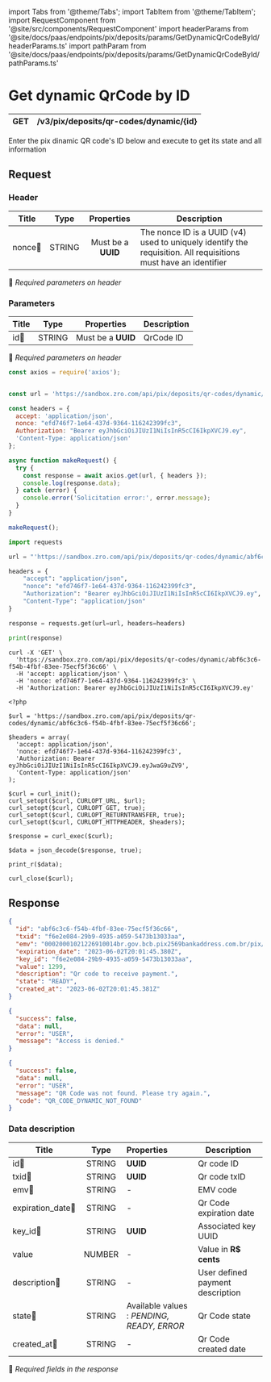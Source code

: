 import Tabs from '@theme/Tabs';
import TabItem from '@theme/TabItem';
import RequestComponent from '@site/src/components/RequestComponent'
import headerParams from '@site/docs/paas/endpoints/pix/deposits/params/GetDynamicQrCodeById/headerParams.ts'
import pathParam from '@site/docs/paas/endpoints/pix/deposits/params/GetDynamicQrCodeById/pathParams.ts'

# Get dynamic QrCode by ID

| GET       | /v3/pix/deposits/qr-codes/dynamic/\{id\}|
| --------- | --------------------------------------|


Enter the pix dinamic QR code's ID below and execute to get its state and all information


## Request 

<RequestComponent headerParams={headerParams} pathParam={pathParam} endpoint="/v3/pix/deposits/qr-codes/dynamic/" method="get">

### Header

| Title                      | Type       | Properties                       | Description |
| ---------------------------| :---------:|:-------------------------------: |----------------------------------------------------------------------------------------------------------------|
| nonce:small_orange_diamond:| STRING     | Must be a **UUID**           | The nonce ID is a UUID (v4) used to uniquely identify the requisition. All requisitions must have an identifier|
:small_orange_diamond: *Required parameters on header*

### Parameters

| Title                    | Type       | Properties             |Description                                        |
| -------------------------| :---------:|:----------------------:| ------------------------------------------------- |
| id:small_orange_diamond: | STRING     | Must be a **UUID**     | QrCode ID                                         |
:small_orange_diamond: *Required parameters on header*



<Tabs>
<TabItem value="js" label="NodeJS">

```js title=Axios
const axios = require('axios');


const url = 'https://sandbox.zro.com/api/pix/deposits/qr-codes/dynamic/abf6c3c6-f54b-4fbf-83ee-75ecf5f36c66';

const headers = {
  accept: 'application/json',
  nonce: "efd746f7-1e64-437d-9364-116242399fc3",
  Authorization: "Bearer eyJhbGciOiJIUzI1NiIsInR5cCI6IkpXVCJ9.ey",
  'Content-Type: application/json'
};

async function makeRequest() {
  try {
    const response = await axios.get(url, { headers });
    console.log(response.data);
  } catch (error) {
    console.error('Solicitation error:', error.message);
  }
}

makeRequest();
```
</TabItem>
<TabItem value="py" label="Python">

```python title=Requests
import requests

url = "'https://sandbox.zro.com/api/pix/deposits/qr-codes/dynamic/abf6c3c6-f54b-4fbf-83ee-75ecf5f36c66"

headers = {
    "accept": "application/json",
    "nonce": "efd746f7-1e64-437d-9364-116242399fc3",
    "Authorization": "Bearer eyJhbGciOiJIUzI1NiIsInR5cCI6IkpXVCJ9.ey",
    "Content-Type": "application/json"
}

response = requests.get(url=url, headers=headers)

print(response)
```
</TabItem>
<TabItem value="shell" label="Shell">

```shell title=CURL
curl -X 'GET' \
  'https://sandbox.zro.com/api/pix/deposits/qr-codes/dynamic/abf6c3c6-f54b-4fbf-83ee-75ecf5f36c66' \
  -H 'accept: application/json' \
  -H 'nonce: efd746f7-1e64-437d-9364-116242399fc3' \
  -H 'Authorization: Bearer eyJhbGciOiJIUzI1NiIsInR5cCI6IkpXVCJ9.ey'
```
</TabItem>
<TabItem value="php" label="PHP">

```shell title=CURL
<?php

$url = 'https://sandbox.zro.com/api/pix/deposits/qr-codes/dynamic/abf6c3c6-f54b-4fbf-83ee-75ecf5f36c66';

$headers = array(
  'accept: application/json',
  'nonce: efd746f7-1e64-437d-9364-116242399fc3',
  'Authorization: Bearer eyJhbGciOiJIUzI1NiIsInR5cCI6IkpXVCJ9.eyJwaG9uZV9',
  'Content-Type: application/json'
);

$curl = curl_init();
curl_setopt($curl, CURLOPT_URL, $url);
curl_setopt($curl, CURLOPT_GET, true);
curl_setopt($curl, CURLOPT_RETURNTRANSFER, true);
curl_setopt($curl, CURLOPT_HTTPHEADER, $headers);

$response = curl_exec($curl);

$data = json_decode($response, true);

print_r($data);

curl_close($curl);
```
</TabItem>
</Tabs>

## Response


<Tabs>
<TabItem value="200" label="200">

```json  title=/v3/pix/deposits/qr-codes/dynamic/\{id\}
{
  "id": "abf6c3c6-f54b-4fbf-83ee-75ecf5f36c66",
  "txid": "f6e2e084-29b9-4935-a059-5473b13033aa",
  "emv": "00020001021226910014br.gov.bcb.pix2569bankaddress.com.br/pix/v2/cob/8b358702141e4162bd68eedfe7fb45f4520400005303986540523.005802BR5924USER",
  "expiration_date": "2023-06-02T20:01:45.380Z",
  "key_id": "f6e2e084-29b9-4935-a059-5473b13033aa",
  "value": 1299,
  "description": "Qr code to receive payment.",
  "state": "READY",
  "created_at": "2023-06-02T20:01:45.381Z"
}
```
</TabItem>
<TabItem value="401" label="401">

```json  title=/v3/pix/deposits/qr-codes/dynamic/\{id\}
{
  "success": false,
  "data": null,
  "error": "USER",
  "message": "Access is denied."
}
```
</TabItem>
<TabItem value="422" label="422">

```json  title=/v3/pix/deposits/qr-codes/dynamic/\{id\}
{
  "success": false,
  "data": null,
  "error": "USER",
  "message": "QR Code was not found. Please try again.",
  "code": "QR_CODE_DYNAMIC_NOT_FOUND"
}
```
</TabItem>
</Tabs>

### Data description

| Title                                |Type       |Properties                                | Description                            |
| -------------------------------------|:---------:|:-----------------------------------------|----------------------------------------|
| id:small_orange_diamond:             |STRING     |**UUID**                                  | Qr code ID                             |
| txid:small_orange_diamond:           |STRING     |**UUID**                                  | Qr code txID                           |
| emv:small_orange_diamond:            |STRING     |-                                         | EMV code                               |
| expiration_date:small_orange_diamond:|STRING     |-                                         | Qr Code expiration date                |
| key_id:small_orange_diamond:         |STRING     |**UUID**                                  | Associated key UUID                    |
| value                                |NUMBER     |-                                         | Value in **R$ cents**                  |
| description:small_orange_diamond:    |STRING     |-                                         | User defined payment description       |
| state:small_orange_diamond:          |STRING     |Available values : *PENDING, READY, ERROR*| Qr Code state                          |
| created_at:small_orange_diamond:     |STRING     |-                                         | Qr Code created date                   |
:small_orange_diamond: *Required fields in the response*
</RequestComponent>